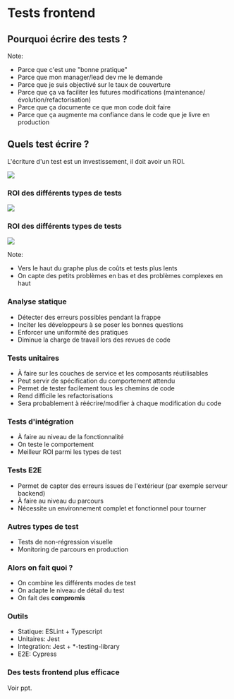 <!-- prettier-ignore-start -->
# Tests frontend


## Pourquoi écrire des tests ?

Note:
- Parce que c'est une "bonne pratique"
- Parce que mon manager/lead dev me le demande
- Parce que je suis objectivé sur le taux de couverture
- Parce que ça va faciliter les futures modifications (maintenance/évolution/refactorisation)
- Parce que ça documente ce que mon code doit faire
- Parce que ça augmente ma confiance dans le code que je livre en production


## Quels test écrire ?

L'écriture d'un test est un investissement, il doit avoir un ROI.

<img class="r-stretch" src="data/img/test-pyramid.png" />


### ROI des différents types de tests

<img class="r-stretch" src="data/img/testing-trophy.jpg" />


### ROI des différents types de tests

<img class="r-stretch" src="data/img/confidence-coefficient.webp" />

Note:
- Vers le haut du graphe plus de coûts et tests plus lents
- On capte des petits problèmes en bas et des problèmes complexes en haut


### Analyse statique

- Détecter des erreurs possibles pendant la frappe
- Inciter les développeurs à se poser les bonnes questions
- Enforcer une uniformité des pratiques
- Diminue la charge de travail lors des revues de code


### Tests unitaires

- À faire sur les couches de service et les composants réutilisables
- Peut servir de spécification du comportement attendu
- Permet de tester facilement tous les chemins de code
- Rend difficile les refactorisations
- Sera probablement à réécrire/modifier à chaque modification du code


### Tests d'intégration

- À faire au niveau de la fonctionnalité
- On teste le comportement
- Meilleur ROI parmi les types de test


### Tests E2E

- Permet de capter des erreurs issues de l'extérieur (par exemple serveur backend)
- À faire au niveau du parcours
- Nécessite un environnement complet et fonctionnel pour tourner


### Autres types de test

- Tests de non-régression visuelle
- Monitoring de parcours en production


### Alors on fait quoi ?

- On combine les différents modes de test
- On adapte le niveau de détail du test
- On fait des **compromis**


### Outils

- Statique: ESLint + Typescript
- Unitaires: Jest
- Integration: Jest + *-testing-library
- E2E: Cypress


### Des tests frontend plus efficace

Voir ppt.

<!-- prettier-ignore-end -->
